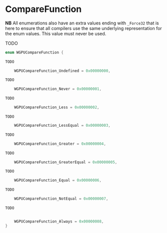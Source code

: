 

# CompareFunction

**NB** All enumerations also have an extra values ending with `_Force32` that is here to ensure that all compilers use the same underlying representation for the enum values. This value must never be used.


TODO

```C
enum WGPUCompareFunction {
        
TODO

    WGPUCompareFunction_Undefined = 0x00000000,
        
TODO

    WGPUCompareFunction_Never = 0x00000001,
        
TODO

    WGPUCompareFunction_Less = 0x00000002,
        
TODO

    WGPUCompareFunction_LessEqual = 0x00000003,
        
TODO

    WGPUCompareFunction_Greater = 0x00000004,
        
TODO

    WGPUCompareFunction_GreaterEqual = 0x00000005,
        
TODO

    WGPUCompareFunction_Equal = 0x00000006,
        
TODO

    WGPUCompareFunction_NotEqual = 0x00000007,
        
TODO


    WGPUCompareFunction_Always = 0x00000008,
}
```
